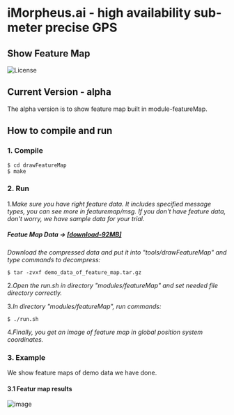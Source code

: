 # iMorpheus.ai - high availability sub-meter precise GPS
## Show Feature Map
![License](https://img.shields.io/badge/License-Apache2.0-blue.svg)

## Current Version - alpha
The alpha version is to show feature map built in module-featureMap.<br/>

## How to compile and run
### 1. Compile
```
$ cd drawFeatureMap
$ make
```
### 2. Run
1.*Make sure you have right feature data. It includes specified message types, you can see more in featuremap/msg.
   If you don't have feature data, don't worry, we have sample data for your trial.*
##### Featue Map Data -> [[download-92MB]](http://www.imorpheus.ai/download/dataForDemo/featureMapDemoData)

*Download the compressed data and put it into "tools/drawFeatureMap" and type commands to decompress:*
```
$ tar -zvxf demo_data_of_feature_map.tar.gz
```

2.*Open the run.sh in directory "modules/featureMap" and set needed file directory correctly.*

3.*In directory "modules/featureMap", run commands:*
```
$ ./run.sh
```

4.*Finally, you get an image of feature map in global position system coordinates.*

### 3. Example
  We show feature maps of demo data we have done. 

#### 3.1 Featur map results
![image](https://raw.githubusercontent.com/iMorpheusAI/gpsCalibration/develop/demo/demo.gif)
